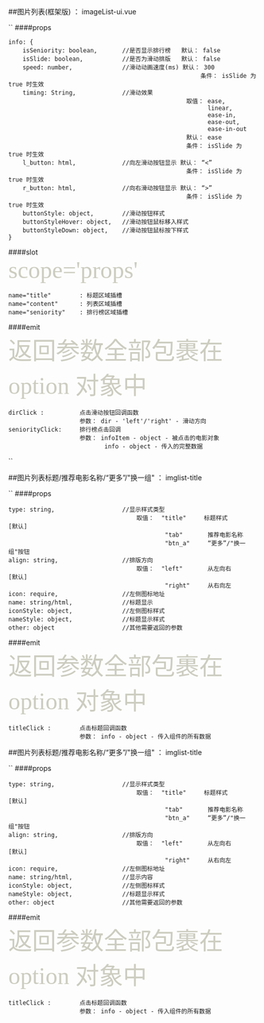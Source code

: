 ##图片列表(框架版) ： imageList-ui.vue 

``
####props 

    info: {
        isSeniority: boolean,       //是否显示排行榜   默认： false
        isSlide: boolean,           //是否为滑动排版   默认： false
        speed: number,              //滑动动画速度(ms) 默认： 300
                                                          条件： isSlide 为 true 时生效
        timing: String,             //滑动效果         
                                                      取值： ease,
                                                            linear,
                                                            ease-in,
                                                            ease-out,
                                                            ease-in-out
                                                      默认： ease
                                                      条件： isSlide 为 true 时生效
        l_button: html,             //向左滑动按钮显示 默认： “<”
                                                      条件： isSlide 为 true 时生效
        r_button: html,             //向右滑动按钮显示 默认： “>”
                                                      条件： isSlide 为 true 时生效
        buttonStyle: object,        //滑动按钮样式
        buttonStyleHover: object,   //滑动按钮鼠标移入样式
        buttonStyleDown: object,    //滑动按钮鼠标按下样式
    }

####slot 
<br>
<font color=#ccccc size=7 face="黑体">scope='props'</font>

    name="title"        : 标题区域插槽
    name="content"      : 列表区域插槽
    name="seniority"    : 排行榜区域插槽

####emit
<br>
<font color=#ccccc size=7 face="黑体">返回参数全部包裹在 option 对象中</font>

    dirClick :          点击滑动按钮回调函数
                        参数： dir - 'left'/'right' - 滑动方向
    seniorityClick:     排行榜点击回调
                        参数： infoItem - object - 被点击的电影对象
                               info - object - 传入的完整数据

``

##图片列表标题/推荐电影名称/“更多”/"换一组" ： imglist-title

``
####props 

    type: string,                   //显示样式类型
                                        取值：  "title"     标题样式       [默认]
                                                "tab"       推荐电影名称
                                                "btn_a"     “更多”/"换一组"按钮
    align: string,                  //排版方向
                                        取值：  "left"       从左向右      [默认]
                                                "right"     从右向左
    icon: require,                  //左侧图标地址
    name: string/html,              //标题显示
    iconStyle: object,              //左侧图标样式
    nameStyle: object,              //标题显示样式
    other: object                   //其他需要返回的参数

####emit
<br>
<font color=#ccccc size=7 face="黑体">返回参数全部包裹在 option 对象中</font>

    titleClick :        点击标题回调函数
                        参数： info - object - 传入组件的所有数据


##图片列表标题/推荐电影名称/“更多”/"换一组" ： imglist-title

``
####props 

    type: string,                   //显示样式类型
                                        取值：  "title"     标题样式       [默认]
                                                "tab"       推荐电影名称
                                                "btn_a"     “更多”/"换一组"按钮
    align: string,                  //排版方向
                                        取值：  "left"       从左向右      [默认]
                                                "right"     从右向左
    icon: require,                  //左侧图标地址
    name: string/html,              //显示内容
    iconStyle: object,              //左侧图标样式
    nameStyle: object,              //标题显示样式
    other: object                   //其他需要返回的参数

####emit
<br>
<font color=#ccccc size=7 face="黑体">返回参数全部包裹在 option 对象中</font>

    titleClick :        点击标题回调函数
                        参数： info - object - 传入组件的所有数据




